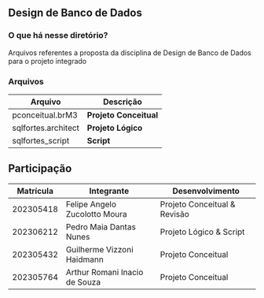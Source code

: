 ## Design de Banco de Dados

### O que há nesse diretório?

Arquivos referentes a proposta da disciplina de Design de Banco de Dados para o projeto integrado

### Arquivos

| Arquivo             | Descrição              |
| ------------------- | ---------------------- |
| pconceitual.brM3    | **Projeto Conceitual** |
| sqlfortes.architect | **Projeto Lógico**     |
| sqlfortes_script    | **Script**             |

## Participação

| Matrícula | Integrante                    | Desenvolvimento              |
| --------- | ----------------------------- | ---------------------------- |
| 202305418 | Felipe Angelo Zucolotto Moura | Projeto Conceitual & Revisão |
| 202306212 | Pedro Maia Dantas Nunes       | Projeto Lógico & Script      |
| 202305432 | Guilherme Vizzoni Haidmann    | Projeto Conceitual           |
| 202305764 | Arthur Romani Inacio de Souza | Projeto Conceitual           |
